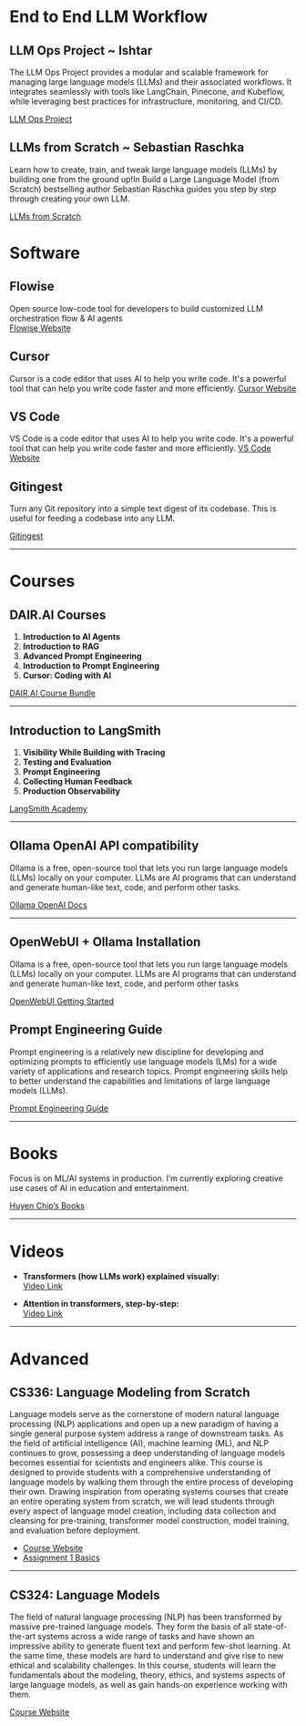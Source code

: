 # End to End LLM Workflow

## LLM Ops Project ~ Ishtar
The LLM Ops Project provides a modular and scalable framework for managing large language models (LLMs) and their associated workflows. It integrates seamlessly with tools like LangChain, Pinecone, and Kubeflow, while leveraging best practices for infrastructure, monitoring, and CI/CD.

[LLM Ops Project](https://github.com/davestroud/llmops_langchain)


## LLMs from Scratch ~ Sebastian Raschka
Learn how to create, train, and tweak large language models (LLMs) by building one from the ground up!In Build a Large Language Model (from Scratch) bestselling author Sebastian Raschka guides you step by step through creating your own LLM.

[LLMs from Scratch](https://github.com/rasbt/LLMs-from-scratch)

# Software

## Flowise
Open source low-code tool for developers to build customized LLM orchestration flow & AI agents  
[Flowise Website](https://flowiseai.com/)

## Cursor
Cursor is a code editor that uses AI to help you write code. It's a powerful tool that can help you write code faster and more efficiently.
[Cursor Website](https://www.cursor.com/)

## VS Code
VS Code is a code editor that uses AI to help you write code. It's a powerful tool that can help you write code faster and more efficiently.
[VS Code Website](https://code.visualstudio.com/)

## Gitingest 
Turn any Git repository into a simple text digest of its codebase.
This is useful for feeding a codebase into any LLM.

[Gitingest](https://gitingest.com/)

---

# Courses

## DAIR.AI Courses
1. **Introduction to AI Agents**  
2. **Introduction to RAG**  
3. **Advanced Prompt Engineering**  
4. **Introduction to Prompt Engineering**  
5. **Cursor: Coding with AI**  

[DAIR.AI Course Bundle](https://dair-ai.thinkific.com/bundles/pro)

---

## Introduction to LangSmith
1. **Visibility While Building with Tracing**  
2. **Testing and Evaluation**  
3. **Prompt Engineering**  
4. **Collecting Human Feedback**  
5. **Production Observability**

[LangSmith Academy](https://academy.langchain.com/enrollments)

---

## Ollama OpenAI API compatibility

Ollama is a free, open-source tool that lets you run large language models (LLMs) locally on your computer. LLMs are AI programs that can understand and generate human-like text, code, and perform other tasks.

[Ollama OpenAI Docs](https://github.com/ollama/ollama/blob/main/docs/openai.md)

---

## OpenWebUI + Ollama Installation

Ollama is a free, open-source tool that lets you run large language models (LLMs) locally on your computer. LLMs are AI programs that can understand and generate human-like text, code, and perform other tasks

[OpenWebUI Getting Started](https://docs.openwebui.com/getting-started/)


## Prompt Engineering Guide
Prompt engineering is a relatively new discipline for developing and optimizing prompts to efficiently use language models (LMs) for a wide variety of applications and research topics. Prompt engineering skills help to better understand the capabilities and limitations of large language models (LLMs).

[Prompt Engineering Guide](https://www.promptingguide.ai/)

---

# Books
Focus is on ML/AI systems in production. I’m currently exploring creative use cases of AI in education and entertainment.

[Huyen Chip’s Books](https://huyenchip.com/books/)

---

# Videos

- **Transformers (how LLMs work) explained visually:**  
  [Video Link](https://www.youtube.com/watch?v=wjZofJX0v4M&t=842s)

- **Attention in transformers, step-by-step:**  
  [Video Link](https://www.youtube.com/watch?v=eMlx5fFNoYc&t=514s)

---

# Advanced

## CS336: Language Modeling from Scratch
Language models serve as the cornerstone of modern natural language processing (NLP) applications and open up a new paradigm of having a single general purpose system address a range of downstream tasks. As the field of artificial intelligence (AI), machine learning (ML), and NLP continues to grow, possessing a deep understanding of language models becomes essential for scientists and engineers alike. This course is designed to provide students with a comprehensive understanding of language models by walking them through the entire process of developing their own. Drawing inspiration from operating systems courses that create an entire operating system from scratch, we will lead students through every aspect of language model creation, including data collection and cleansing for pre-training, transformer model construction, model training, and evaluation before deployment.

- [Course Website](https://stanford-cs336.github.io/spring2024/)  
- [Assignment 1 Basics](https://github.com/stanford-cs336/spring2024-assignment1-basics/tree/master)

---

## CS324: Language Models
The field of natural language processing (NLP) has been transformed by massive pre-trained language models. They form the basis of all state-of-the-art systems across a wide range of tasks and have shown an impressive ability to generate fluent text and perform few-shot learning. At the same time, these models are hard to understand and give rise to new ethical and scalability challenges. In this course, students will learn the fundamentals about the modeling, theory, ethics, and systems aspects of large language models, as well as gain hands-on experience working with them.

[Course Website](https://stanford-cs324.github.io/winter2022/)
